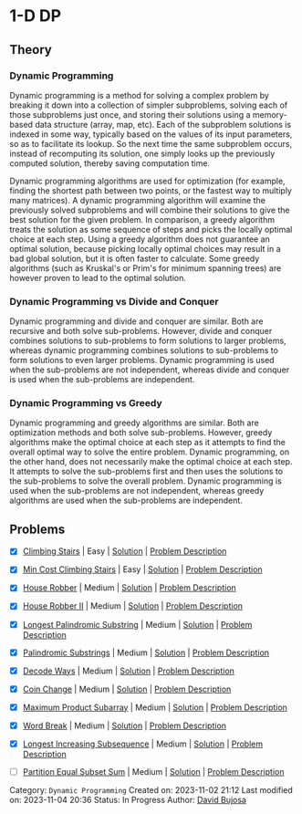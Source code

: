 # 1-D DP

## Theory

### Dynamic Programming

Dynamic programming is a method for solving a complex problem by breaking it down into a collection of simpler subproblems, solving each of those subproblems just once, and storing their solutions using a memory-based data structure (array, map, etc). Each of the subproblem solutions is indexed in some way, typically based on the values of its input parameters, so as to facilitate its lookup. So the next time the same subproblem occurs, instead of recomputing its solution, one simply looks up the previously computed solution, thereby saving computation time.

Dynamic programming algorithms are used for optimization (for example, finding the shortest path between two points, or the fastest way to multiply many matrices). A dynamic programming algorithm will examine the previously solved subproblems and will combine their solutions to give the best solution for the given problem. In comparison, a greedy algorithm treats the solution as some sequence of steps and picks the locally optimal choice at each step. Using a greedy algorithm does not guarantee an optimal solution, because picking locally optimal choices may result in a bad global solution, but it is often faster to calculate. Some greedy algorithms (such as Kruskal's or Prim's for minimum spanning trees) are however proven to lead to the optimal solution.

### Dynamic Programming vs Divide and Conquer

Dynamic programming and divide and conquer are similar. Both are recursive and both solve sub-problems. However, divide and conquer combines solutions to sub-problems to form solutions to larger problems, whereas dynamic programming combines solutions to sub-problems to form solutions to even larger problems. Dynamic programming is used when the sub-problems are not independent, whereas divide and conquer is used when the sub-problems are independent.

### Dynamic Programming vs Greedy

Dynamic programming and greedy algorithms are similar. Both are optimization methods and both solve sub-problems. However, greedy algorithms make the optimal choice at each step as it attempts to find the overall optimal way to solve the entire problem. Dynamic programming, on the other hand, does not necessarily make the optimal choice at each step. It attempts to solve the sub-problems first and then uses the solutions to the sub-problems to solve the overall problem. Dynamic programming is used when the sub-problems are not independent, whereas greedy algorithms are used when the sub-problems are independent.


## Problems

- [x] [Climbing Stairs](https://leetcode.com/problems/climbing-stairs/) | Easy | [Solution](../../../src/easy/climbing_stairs.rs) | [Problem Description](../../../src/easy/readme.md#70-climbing-stairs)
- [x] [Min Cost Climbing Stairs](https://leetcode.com/problems/min-cost-climbing-stairs/) | Easy | [Solution](../../../src/easy/min_cost_climbing_stairs.rs) | [Problem Description](../../../src/easy/readme.md#746-min-cost-climbing-stairs)
- [x] [House Robber](https://leetcode.com/problems/house-robber/) | Medium | [Solution](../../../src/medium/house_robber.rs) | [Problem Description](../../../src/medium/readme.md#198-house-robber)
- [x] [House Robber II](https://leetcode.com/problems/house-robber-ii/) | Medium | [Solution](../../../src/medium/house_robber_ii.rs) | [Problem Description](../../../src/medium/readme.md#213-house-robber-ii)
- [x] [Longest Palindromic Substring](https://leetcode.com/problems/longest-palindromic-substring/) | Medium | [Solution](../../../src/medium/longest_palindromic_substring.rs) | [Problem Description](../../../src/medium/readme.md#5-longest-palindromic-substring)
- [x] [Palindromic Substrings](https://leetcode.com/problems/palindromic-substrings/) | Medium | [Solution](../../../src/medium/palindromic_substrings.rs) | [Problem Description](../../../src/medium/readme.md#647-palindromic-substrings)
- [x] [Decode Ways](https://leetcode.com/problems/decode-ways/) | Medium | [Solution](../../../src/medium/decode_ways.rs) | [Problem Description](../../../src/medium/readme.md#91-decode-ways)
- [x] [Coin Change](https://leetcode.com/problems/coin-change/) | Medium | [Solution](../../../src/medium/coin_change.rs) | [Problem Description](../../../src/medium/readme.md#322-coin-change)
- [x] [Maximum Product Subarray](https://leetcode.com/problems/maximum-product-subarray/) | Medium | [Solution](../../../src/medium/maximum_product_subarray.rs) | [Problem Description](../../../src/medium/readme.md#152-maximum-product-subarray)
- [x] [Word Break](https://leetcode.com/problems/word-break/) | Medium | [Solution](../../../src/medium/word_break.rs) | [Problem Description](../../../src/medium/readme.md#139-word-break)
- [x] [Longest Increasing Subsequence](https://leetcode.com/problems/longest-increasing-subsequence/) | Medium | [Solution](../../../src/medium/longest_increasing_subsequence.rs) | [Problem Description](../../../src/medium/readme.md#300-longest-increasing-subsequence)
- [ ] [Partition Equal Subset Sum](https://leetcode.com/problems/partition-equal-subset-sum/) | Medium | [Solution](../../../src/medium/partition_equal_subset_sum.rs) | [Problem Description](../../../src/medium/readme.md#416-partition-equal-subset-sum)


Category: `Dynamic Programming`
Created on: 2023-11-02 21:12
Last modified on: 2023-11-04 20:36
Status: In Progress
Author: [David Bujosa](https://github.com/bujosa)